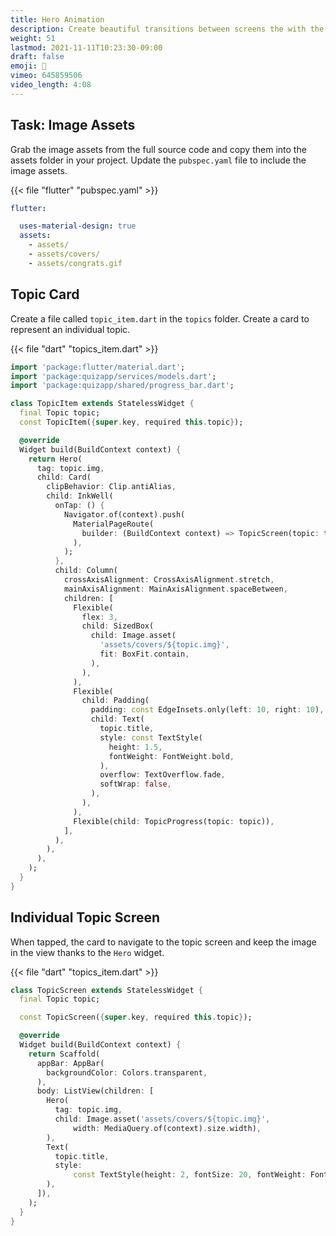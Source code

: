```yaml
---
title: Hero Animation
description: Create beautiful transitions between screens the with the Hero widget
weight: 51
lastmod: 2021-11-11T10:23:30-09:00
draft: false
emoji: 🦸
vimeo: 645859506
video_length: 4:08
---
```


## Task: Image Assets

Grab the image assets from the full source code and copy them into the assets folder in your project. Update the `pubspec.yaml` file to include the image assets.

{{< file "flutter" "pubspec.yaml" >}}
```yaml
flutter:

  uses-material-design: true
  assets:
    - assets/
    - assets/covers/
    - assets/congrats.gif
```

## Topic Card

Create a file called `topic_item.dart` in the `topics` folder. Create a card to represent an individual topic. 

{{< file "dart" "topics_item.dart" >}}
```dart
import 'package:flutter/material.dart';
import 'package:quizapp/services/models.dart';
import 'package:quizapp/shared/progress_bar.dart';

class TopicItem extends StatelessWidget {
  final Topic topic;
  const TopicItem({super.key, required this.topic});

  @override
  Widget build(BuildContext context) {
    return Hero(
      tag: topic.img,
      child: Card(
        clipBehavior: Clip.antiAlias,
        child: InkWell(
          onTap: () {
            Navigator.of(context).push(
              MaterialPageRoute(
                builder: (BuildContext context) => TopicScreen(topic: topic),
              ),
            );
          },
          child: Column(
            crossAxisAlignment: CrossAxisAlignment.stretch,
            mainAxisAlignment: MainAxisAlignment.spaceBetween,
            children: [
              Flexible(
                flex: 3,
                child: SizedBox(
                  child: Image.asset(
                    'assets/covers/${topic.img}',
                    fit: BoxFit.contain,
                  ),
                ),
              ),
              Flexible(
                child: Padding(
                  padding: const EdgeInsets.only(left: 10, right: 10),
                  child: Text(
                    topic.title,
                    style: const TextStyle(
                      height: 1.5,
                      fontWeight: FontWeight.bold,
                    ),
                    overflow: TextOverflow.fade,
                    softWrap: false,
                  ),
                ),
              ),
              Flexible(child: TopicProgress(topic: topic)),
            ],
          ),
        ),
      ),
    );
  }
}
```

## Individual Topic Screen

When tapped, the card to navigate to the topic screen and keep the image in the view thanks to the `Hero` widget. 

{{< file "dart" "topics_item.dart" >}}
```dart
class TopicScreen extends StatelessWidget {
  final Topic topic;

  const TopicScreen({super.key, required this.topic});

  @override
  Widget build(BuildContext context) {
    return Scaffold(
      appBar: AppBar(
        backgroundColor: Colors.transparent,
      ),
      body: ListView(children: [
        Hero(
          tag: topic.img,
          child: Image.asset('assets/covers/${topic.img}',
              width: MediaQuery.of(context).size.width),
        ),
        Text(
          topic.title,
          style:
              const TextStyle(height: 2, fontSize: 20, fontWeight: FontWeight.bold),
        ),
      ]),
    );
  }
}
```

